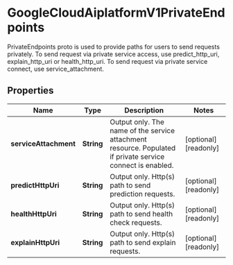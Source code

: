 

# GoogleCloudAiplatformV1PrivateEndpoints

PrivateEndpoints proto is used to provide paths for users to send requests privately. To send request via private service access, use predict_http_uri, explain_http_uri or health_http_uri. To send request via private service connect, use service_attachment.

## Properties

| Name | Type | Description | Notes |
|------------ | ------------- | ------------- | -------------|
|**serviceAttachment** | **String** | Output only. The name of the service attachment resource. Populated if private service connect is enabled. |  [optional] [readonly] |
|**predictHttpUri** | **String** | Output only. Http(s) path to send prediction requests. |  [optional] [readonly] |
|**healthHttpUri** | **String** | Output only. Http(s) path to send health check requests. |  [optional] [readonly] |
|**explainHttpUri** | **String** | Output only. Http(s) path to send explain requests. |  [optional] [readonly] |



